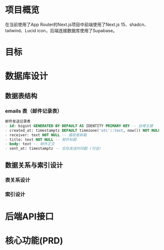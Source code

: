 # 项目概览
在当前使用了App Router的Next.js项目中前端使用了Next.js 15、shadcn、tailwind、Lucid icon，后端连接数据库使用了Supabase。

# 目标

# 数据库设计
## 数据表结构
### emails 表（邮件记录表）
```sql
邮件发送记录表
- id: bigint GENERATED BY DEFAULT AS IDENTITY PRIMARY KEY -- 自增主键
- created_at: timestamptz DEFAULT timezone('utc'::text, now()) NOT NULL -- 创建时间戳
- receiver: text NOT NULL -- 接收者邮箱
- title: text NOT NULL -- 邮件标题
- body: text -- 邮件正文
- sent_at: timestamptz -- 实际发送时间戳 (可选)
```

## 数据关系与索引设计
### 表关系设计
### 索引设计

# 后端API接口

# 核心功能(PRD)
